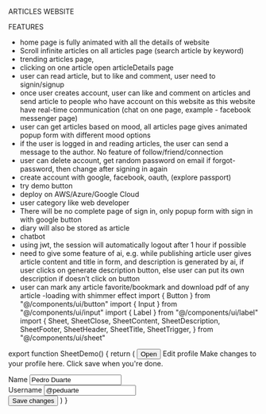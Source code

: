 ARTICLES WEBSITE

FEATURES
- home page is fully animated with all the details of website
- Scroll infinite articles on all articles page (search article by keyword)
- trending articles page,
- clicking on one article open articleDetails page
- user can read article, but to like and comment, user need to signin/signup
- once user creates account, user can like and comment on articles and send article to people who have account on this website as this website have real-time communication (chat on one page, example - facebook messenger page)
- user can get articles based on mood, all articles page gives animated popup form with different mood options
- if the user is logged in and reading articles, the user can send a message to the author. No feature of follow/friend/connection
- user can delete account, get random password on email if forgot-password, then change after signing in again
- create account with google, facebook, oauth, (explore passport)
- try demo button
- deploy on AWS/Azure/Google Cloud
- user category like web developer
- There will be no complete page of sign in, only popup form with sign in with google button
- diary will also be stored as article
- chatbot
- using jwt, the session will automatically logout after 1 hour if possible
- need to give some feature of ai, e.g. while publishing article user gives article content and title in form, and description is generated by ai, if user clicks on generate description button, else user can put its own description if doesn’t click on button
- user can mark any article favorite/bookmark and download pdf of any article
-loading with shimmer effect
import { Button } from "@/components/ui/button"
import { Input } from "@/components/ui/input"
import { Label } from "@/components/ui/label"
import {
  Sheet,
  SheetClose,
  SheetContent,
  SheetDescription,
  SheetFooter,
  SheetHeader,
  SheetTitle,
  SheetTrigger,
} from "@/components/ui/sheet"

export function SheetDemo() {
  return (
    <Sheet>
      <SheetTrigger asChild>
        <Button variant="outline">Open</Button>
      </SheetTrigger>
      <SheetContent>
        <SheetHeader>
          <SheetTitle>Edit profile</SheetTitle>
          <SheetDescription>
            Make changes to your profile here. Click save when you're done.
          </SheetDescription>
        </SheetHeader>
        <div className="grid gap-4 py-4">
          <div className="grid grid-cols-4 items-center gap-4">
            <Label htmlFor="name" className="text-right">
              Name
            </Label>
            <Input id="name" value="Pedro Duarte" className="col-span-3" />
          </div>
          <div className="grid grid-cols-4 items-center gap-4">
            <Label htmlFor="username" className="text-right">
              Username
            </Label>
            <Input id="username" value="@peduarte" className="col-span-3" />
          </div>
        </div>
        <SheetFooter>
          <SheetClose asChild>
            <Button type="submit">Save changes</Button>
          </SheetClose>
        </SheetFooter>
      </SheetContent>
    </Sheet>
  )
}
